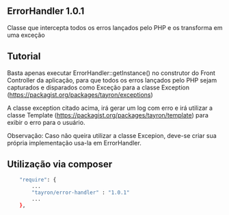 ## ErrorHandler 1.0.1

Classe que intercepta todos os erros lançados pelo PHP e os transforma em uma exceção


## Tutorial
Basta apenas executar ErrorHandler::getInstance() no construtor do Front Controller da aplicação, 
para que todos os erros lançados pelo PHP sejam capturados e disparados como Exceção para a classe Exception (https://packagist.org/packages/tayron/exceptions)


A classe exception citado acima, irá gerar um log com erro e irá utilizar a classe Template (https://packagist.org/packages/tayron/template) 
para exibir o erro para o usuário.

Observação: Caso não queira utilizar a classe Excepion, deve-se criar sua própria implementação usa-la em ErrorHandler.


## Utilização via composer

```sh
    "require": {
        ...
        "tayron/error-handler" : "1.0.1"
        ... 
    },    
```

